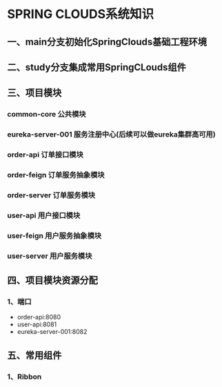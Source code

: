 # SPRING CLOUDS系统知识
## 一、main分支初始化SpringClouds基础工程环境

## 二、study分支集成常用SpringCLouds组件

## 三、项目模块
### common-core               公共模块
### eureka-server-001         服务注册中心(后续可以做eureka集群高可用)
### order-api                 订单接口模块
### order-feign               订单服务抽象模块
### order-server              订单服务模块
### user-api                  用户接口模块
### user-feign                用户服务抽象模块
### user-server               用户服务模块


## 四、项目模块资源分配
### 1、端口
* order-api:8080
* user-api:8081
* eureka-server-001:8082


## 五、常用组件
### 1、Ribbon

